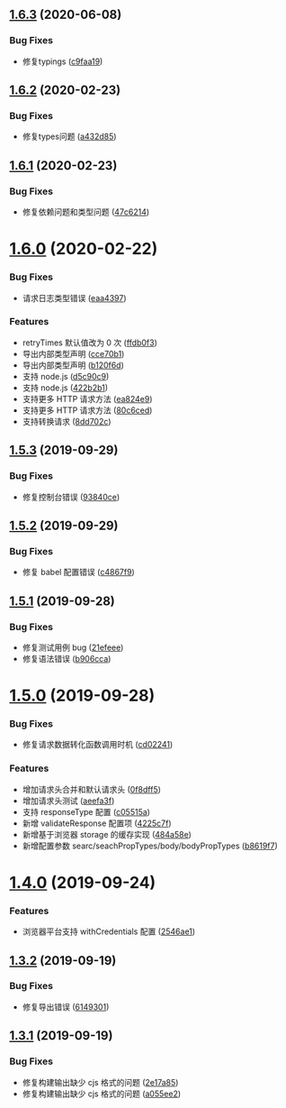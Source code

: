 ## [1.6.3](https://github.com/whinc/api-sharp/compare/v1.6.2...v1.6.3) (2020-06-08)


### Bug Fixes

* 修复typings ([c9faa19](https://github.com/whinc/api-sharp/commit/c9faa19))

## [1.6.2](https://github.com/whinc/api-sharp/compare/v1.6.1...v1.6.2) (2020-02-23)


### Bug Fixes

* 修复types问题 ([a432d85](https://github.com/whinc/api-sharp/commit/a432d85))

## [1.6.1](https://github.com/whinc/api-sharp/compare/v1.6.0...v1.6.1) (2020-02-23)

### Bug Fixes

- 修复依赖问题和类型问题 ([47c6214](https://github.com/whinc/api-sharp/commit/47c6214))

# [1.6.0](https://github.com/whinc/api-sharp/compare/v1.5.3...v1.6.0) (2020-02-22)

### Bug Fixes

- 请求日志类型错误 ([eaa4397](https://github.com/whinc/api-sharp/commit/eaa4397))

### Features

- retryTimes 默认值改为 0 次 ([ffdb0f3](https://github.com/whinc/api-sharp/commit/ffdb0f3))
- 导出内部类型声明 ([cce70b1](https://github.com/whinc/api-sharp/commit/cce70b1))
- 导出内部类型声明 ([b120f6d](https://github.com/whinc/api-sharp/commit/b120f6d))
- 支持 node.js ([d5c90c9](https://github.com/whinc/api-sharp/commit/d5c90c9))
- 支持 node.js ([422b2b1](https://github.com/whinc/api-sharp/commit/422b2b1))
- 支持更多 HTTP 请求方法 ([ea824e9](https://github.com/whinc/api-sharp/commit/ea824e9))
- 支持更多 HTTP 请求方法 ([80c6ced](https://github.com/whinc/api-sharp/commit/80c6ced))
- 支持转换请求 ([8dd702c](https://github.com/whinc/api-sharp/commit/8dd702c))

## [1.5.3](https://github.com/whinc/api-sharp/compare/v1.5.2...v1.5.3) (2019-09-29)

### Bug Fixes

- 修复控制台错误 ([93840ce](https://github.com/whinc/api-sharp/commit/93840ce))

## [1.5.2](https://github.com/whinc/api-sharp/compare/v1.5.1...v1.5.2) (2019-09-29)

### Bug Fixes

- 修复 babel 配置错误 ([c4867f9](https://github.com/whinc/api-sharp/commit/c4867f9))

## [1.5.1](https://github.com/whinc/api-sharp/compare/v1.5.0...v1.5.1) (2019-09-28)

### Bug Fixes

- 修复测试用例 bug ([21efeee](https://github.com/whinc/api-sharp/commit/21efeee))
- 修复语法错误 ([b906cca](https://github.com/whinc/api-sharp/commit/b906cca))

# [1.5.0](https://github.com/whinc/api-sharp/compare/v1.4.0...v1.5.0) (2019-09-28)

### Bug Fixes

- 修复请求数据转化函数调用时机 ([cd02241](https://github.com/whinc/api-sharp/commit/cd02241))

### Features

- 增加请求头合并和默认请求头 ([0f8dff5](https://github.com/whinc/api-sharp/commit/0f8dff5))
- 增加请求头测试 ([aeefa3f](https://github.com/whinc/api-sharp/commit/aeefa3f))
- 支持 responseType 配置 ([c05515a](https://github.com/whinc/api-sharp/commit/c05515a))
- 新增 validateResponse 配置项 ([4225c7f](https://github.com/whinc/api-sharp/commit/4225c7f))
- 新增基于浏览器 storage 的缓存实现 ([484a58e](https://github.com/whinc/api-sharp/commit/484a58e))
- 新增配置参数 searc/seachPropTypes/body/bodyPropTypes ([b8619f7](https://github.com/whinc/api-sharp/commit/b8619f7))

# [1.4.0](https://github.com/whinc/api-sharp/compare/v1.3.2...v1.4.0) (2019-09-24)

### Features

- 浏览器平台支持 withCredentials 配置 ([2546ae1](https://github.com/whinc/api-sharp/commit/2546ae1))

## [1.3.2](https://github.com/whinc/api-sharp/compare/v1.3.1...v1.3.2) (2019-09-19)

### Bug Fixes

- 修复导出错误 ([6149301](https://github.com/whinc/api-sharp/commit/6149301))

## [1.3.1](https://github.com/whinc/api-sharp/compare/v1.3.0...v1.3.1) (2019-09-19)

### Bug Fixes

- 修复构建输出缺少 cjs 格式的问题 ([2e17a85](https://github.com/whinc/api-sharp/commit/2e17a85))
- 修复构建输出缺少 cjs 格式的问题 ([a055ee2](https://github.com/whinc/api-sharp/commit/a055ee2))

